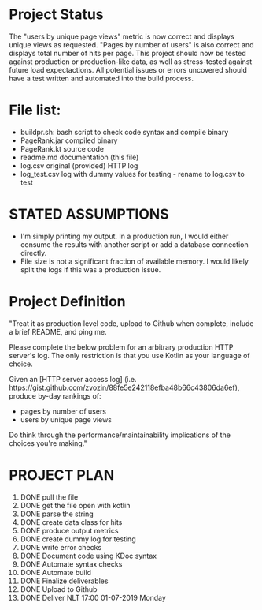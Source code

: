 # Project Status
The "users by unique page views" metric is now correct and displays unique views as requested.  "Pages by number of users" is also correct and displays total number of hits per page.  This project should now be tested against production or production-like data, as well as stress-tested against future load expectactions.  All potential issues or errors uncovered should have a test written and automated into the build process.

# File list:
- buildpr.sh:     bash script to check code syntax and compile binary
- PageRank.jar    compiled binary
- PageRank.kt     source code
- readme.md       documentation (this file)
- log.csv         original (provided) HTTP log
- log_test.csv    log with dummy values for testing - rename to log.csv to test

# STATED ASSUMPTIONS 
- I'm simply printing my output.  In a production run, I would either consume the results with another script or add a database connection directly.
- File size is not a significant fraction of available memory.  I would likely split the logs if this was a production issue.

# Project Definition
"Treat it as production level code, upload to Github when complete, include a brief README, and ping me.

Please complete the below problem for an arbitrary production HTTP server's log.  The only restriction is that you use Kotlin as your language of choice.

Given an [HTTP server access log]
(i.e. https://gist.github.com/zvozin/88fe5e242118efba48b66c43806da6ef), 
produce by-day rankings of:
- pages by number of users
- users by unique page views


Do think through the performance/maintainability implications of the choices you're making."

# PROJECT PLAN
1.  DONE pull the file
2.  DONE get the file open with kotlin
3.  DONE parse the string
4.  DONE create data class for hits
5.  DONE produce output metrics
6.  DONE create dummy log for testing
7.  DONE write error checks
8.  DONE Document code using KDoc syntax
9.  DONE Automate syntax checks
10. DONE Automate build
11. DONE Finalize deliverables
12. DONE Upload to Github
13. DONE Deliver NLT 17:00 01-07-2019 Monday

